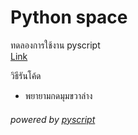 # Python space
ทดลองการใช้งาน pyscript <br>
[Link](https://boszgtec.github.io/test_space/Python_SP/) <br>

วิธีรันโค้ด
+ พยายามกดมุมขวาล่าง
###### powered by [pyscript](https://github.com/pyscript/pyscript)
